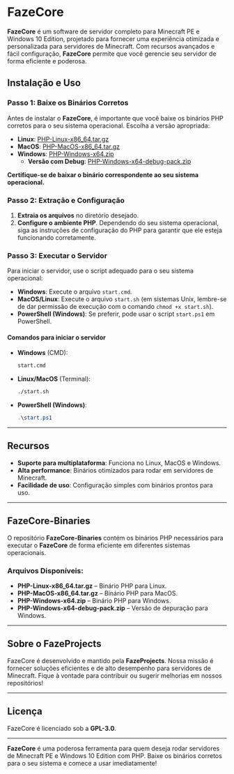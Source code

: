 # **FazeCore**

**FazeCore** é um software de servidor completo para Minecraft PE e Windows 10 Edition, projetado para fornecer uma experiência otimizada e personalizada para servidores de Minecraft. Com recursos avançados e fácil configuração, **FazeCore** permite que você gerencie seu servidor de forma eficiente e poderosa.

## **Instalação e Uso**

### **Passo 1: Baixe os Binários Corretos**

Antes de instalar o **FazeCore**, é importante que você baixe os binários PHP corretos para o seu sistema operacional. Escolha a versão apropriada:

- **Linux**: [PHP-Linux-x86_64.tar.gz](https://github.com/FazeProjects/FazeCore-Binaries/releases/download/php-8.0-build-188/PHP-Linux-x86_64-PM4.tar.gz)
- **MacOS**: [PHP-MacOS-x86_64.tar.gz](https://github.com/FazeProjects/FazeCore-Binaries/releases/download/php-8.0-build-188/PHP-MacOS-x86_64-PM4.tar.gz)
- **Windows**: [PHP-Windows-x64.zip](https://github.com/FazeProjects/FazeCore-Binaries/releases/download/php-8.0-build-188/PHP-Windows-x64-PM4.zip)  
  - **Versão com Debug**: [PHP-Windows-x64-debug-pack.zip](https://github.com/FazeProjects/FazeCore-Binaries/releases/download/php-8.0-build-188/PHP-Windows-x64-debug-pack.zip)

**Certifique-se de baixar o binário correspondente ao seu sistema operacional.**

### **Passo 2: Extração e Configuração**

1. **Extraia os arquivos** no diretório desejado.
2. **Configure o ambiente PHP**. Dependendo do seu sistema operacional, siga as instruções de configuração do PHP para garantir que ele esteja funcionando corretamente.

### **Passo 3: Executar o Servidor**

Para iniciar o servidor, use o script adequado para o seu sistema operacional:

- **Windows**: Execute o arquivo `start.cmd`.
- **MacOS/Linux**: Execute o arquivo `start.sh` (em sistemas Unix, lembre-se de dar permissão de execução com o comando `chmod +x start.sh`).
- **PowerShell (Windows)**: Se preferir, pode usar o script `start.ps1` em PowerShell.

#### **Comandos para iniciar o servidor**

- **Windows** (CMD):
    ```bash
    start.cmd
    ```

- **Linux/MacOS** (Terminal):
    ```bash
    ./start.sh
    ```

- **PowerShell (Windows)**:
    ```powershell
    .\start.ps1
    ```

---

## **Recursos**

- **Suporte para multiplataforma**: Funciona no Linux, MacOS e Windows.
- **Alta performance**: Binários otimizados para rodar em servidores de Minecraft.
- **Facilidade de uso**: Configuração simples com binários prontos para uso.

---

## **FazeCore-Binaries**

O repositório **FazeCore-Binaries** contém os binários PHP necessários para executar o **FazeCore** de forma eficiente em diferentes sistemas operacionais.

### **Arquivos Disponíveis**:

- **PHP-Linux-x86_64.tar.gz** – Binário PHP para Linux.
- **PHP-MacOS-x86_64.tar.gz** – Binário PHP para MacOS.
- **PHP-Windows-x64.zip** – Binário PHP para Windows.
- **PHP-Windows-x64-debug-pack.zip** – Versão de depuração para Windows.

---

## **Sobre o FazeProjects**

FazeCore é desenvolvido e mantido pela **FazeProjects**. Nossa missão é fornecer soluções eficientes e de alto desempenho para servidores de Minecraft. Fique à vontade para contribuir ou sugerir melhorias em nossos repositórios!

---

## **Licença**

FazeCore é licenciado sob a **GPL-3.0**.

---

**FazeCore** é uma poderosa ferramenta para quem deseja rodar servidores de Minecraft PE e Windows 10 Edition com PHP. Baixe os binários corretos para o seu sistema e comece a usar imediatamente!
